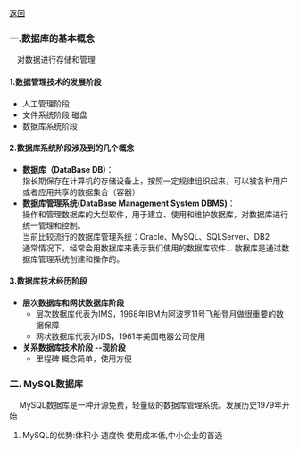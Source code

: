 
[返回](README.md)

### 一.数据库的基本概念
&emsp;对数据进行存储和管理

#### 1.数据管理技术的发展阶段

 + 人工管理阶段
 + 文件系统阶段 磁盘
 + 数据库系统阶段
 
#### 2.数据库系统阶段涉及到的几个概念

 +  **数据库（DataBase DB)**：<br/>
指长期保存在计算机的存储设备上，按照一定规律组织起来，可以被各种用户或者应用共享的数据集合（容器）<br/>
 + **数据库管理系统(DataBase Management System DBMS)**：<br/>
操作和管理数据库的大型软件，用于建立、使用和维护数据库，对数据库进行统一管理和控制。<br/>当前比较流行的数据库管理系统：Oracle、MySQL、SQLServer、DB2 <br/>
通常情况下，经常会用数据库来表示我们使用的数据库软件... 数据库是通过数据库管理系统创建和操作的。
 
#### 3.数据库技术经历阶段

+ **层次数据库和网状数据库阶段**
	+ 层次数据库代表为IMS，1968年IBM为阿波罗11号飞船登月做很重要的数据保障
	+ 网状数据库代表为IDS，1961年美国电器公司使用
+ **关系数据库技术阶段 --现阶段**
	+ 里程碑 概念简单，使用方便


### 二. MySQL数据库 <span id="bas1"></span>
&emsp; MySQL数据库是一种开源免费，轻量级的数据库管理系统。发展历史1979年开始 

1. MySQL的优势:体积小 速度快 使用成本低,中小企业的首选